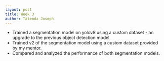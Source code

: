 ```yaml
---
layout: post
title: Week 3
author: Tatenda Joseph
---
```


- Trained a segmentation model on yolov8 using a custom dataset - an upgrade to the previous object detection model.
- Trained v2 of the segmentation model using a custom dataset provided by my mentor.
- Compared and analyzed the performance of both segmentation models.
